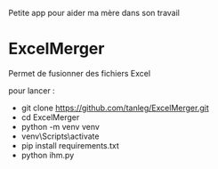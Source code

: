 Petite app pour aider ma mère dans son travail

# ExcelMerger

Permet de fusionner des fichiers Excel


pour lancer :

- git clone https://github.com/tanleg/ExcelMerger.git
- cd ExcelMerger
- python -m venv venv
- venv\Scripts\activate
- pip install requirements.txt
- python ihm.py